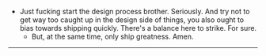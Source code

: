 
- Just fucking start the design process brother. Seriously. And try not to get way too caught up in the design side of things, you also ought to bias towards shipping quickly. There's a balance here to strike. For sure.
	- But, at the same time, only ship greatness. Amen.

----


